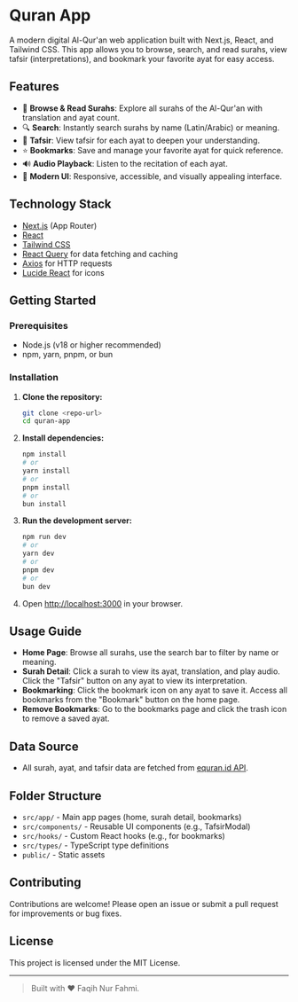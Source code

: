 # Quran App

A modern digital Al-Qur'an web application built with Next.js, React, and Tailwind CSS. This app allows you to browse, search, and read surahs, view tafsir (interpretations), and bookmark your favorite ayat for easy access.

## Features

- 📖 **Browse & Read Surahs**: Explore all surahs of the Al-Qur'an with translation and ayat count.
- 🔍 **Search**: Instantly search surahs by name (Latin/Arabic) or meaning.
- 📝 **Tafsir**: View tafsir for each ayat to deepen your understanding.
- ⭐ **Bookmarks**: Save and manage your favorite ayat for quick reference.
- 🔊 **Audio Playback**: Listen to the recitation of each ayat.
- 🌙 **Modern UI**: Responsive, accessible, and visually appealing interface.

## Technology Stack

- [Next.js](https://nextjs.org/) (App Router)
- [React](https://react.dev/)
- [Tailwind CSS](https://tailwindcss.com/)
- [React Query](https://tanstack.com/query/latest) for data fetching and caching
- [Axios](https://axios-http.com/) for HTTP requests
- [Lucide React](https://lucide.dev/) for icons

## Getting Started

### Prerequisites

- Node.js (v18 or higher recommended)
- npm, yarn, pnpm, or bun

### Installation

1. **Clone the repository:**
   ```bash
   git clone <repo-url>
   cd quran-app
   ```
2. **Install dependencies:**
   ```bash
   npm install
   # or
   yarn install
   # or
   pnpm install
   # or
   bun install
   ```
3. **Run the development server:**
   ```bash
   npm run dev
   # or
   yarn dev
   # or
   pnpm dev
   # or
   bun dev
   ```
4. Open [http://localhost:3000](http://localhost:3000) in your browser.

## Usage Guide

- **Home Page**: Browse all surahs, use the search bar to filter by name or meaning.
- **Surah Detail**: Click a surah to view its ayat, translation, and play audio. Click the "Tafsir" button on any ayat to view its interpretation.
- **Bookmarking**: Click the bookmark icon on any ayat to save it. Access all bookmarks from the "Bookmark" button on the home page.
- **Remove Bookmarks**: Go to the bookmarks page and click the trash icon to remove a saved ayat.

## Data Source

- All surah, ayat, and tafsir data are fetched from [equran.id API](https://equran.id/apidev).

## Folder Structure

- `src/app/` - Main app pages (home, surah detail, bookmarks)
- `src/components/` - Reusable UI components (e.g., TafsirModal)
- `src/hooks/` - Custom React hooks (e.g., for bookmarks)
- `src/types/` - TypeScript type definitions
- `public/` - Static assets

## Contributing

Contributions are welcome! Please open an issue or submit a pull request for improvements or bug fixes.

## License

This project is licensed under the MIT License.

---

> Built with ❤️ Faqih Nur Fahmi.
